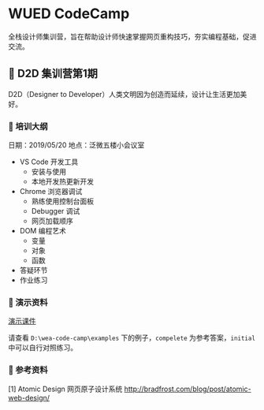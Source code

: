 # WUED CodeCamp

全栈设计师集训营，旨在帮助设计师快速掌握网页重构技巧，夯实编程基础，促进交流。

## 🎯 D2D 集训营第1期

D2D（Designer to Developer）人类文明因为创造而延续，设计让生活更加美好。

### 🥇 培训大纲

日期：2019/05/20
地点：泛微五楼小会议室

- VS Code 开发工具
  - 安装与使用
  - 本地开发热更新开发
- Chrome 浏览器调试
  - 熟练使用控制台面板
  - Debugger 调试
  - 网页加载顺序
- DOM 编程艺术
  - 变量
  - 对象
  - 函数
- 答疑环节
- 作业练习

### 🥈 演示资料

[演示课件](./d2d/第1期.md)

请查看 `D:\wea-code-camp\examples` 下的例子，`compelete` 为参考答案，`initial` 中可以自行对照练习。

### 🥉 参考资料

[1] Atomic Design 网页原子设计系统 http://bradfrost.com/blog/post/atomic-web-design/

